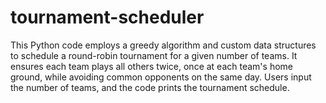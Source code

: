 # tournament-scheduler
This Python code employs a greedy algorithm and custom data structures to schedule a round-robin tournament for a given number of teams. It ensures each team plays all others twice, once at each team's home ground, while avoiding common opponents on the same day. Users input the number of teams, and the code prints the tournament schedule.
